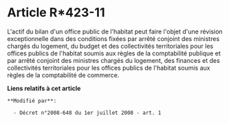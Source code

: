 # Article R*423-11

L'actif du bilan d'un office public de l'habitat peut faire l'objet d'une révision exceptionnelle dans des conditions fixées
par arrêté conjoint des ministres chargés du logement, du budget et des collectivités territoriales pour les offices publics
de l'habitat soumis aux règles de la comptabilité publique et par arrêté conjoint des ministres chargés du logement, des
finances et des collectivités territoriales pour les offices publics de l'habitat soumis aux règles de la comptabilité de
commerce.

**Liens relatifs à cet article**

	**Modifié par**:

	  - Décret n°2008-648 du 1er juillet 2008 - art. 1
